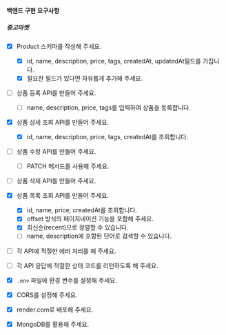 #### 백엔드 구현 요구사항

##### 중고마켓

- [x]  Product 스키마를 작성해 주세요.
	- [x] id, name, description, price, tags, createdAt, updatedAt필드를 가집니다.
	- [x] 필요한 필드가 있다면 자유롭게 추가해 주세요.

- [ ]  상품 등록 API를 만들어 주세요.
	- [ ] name, description, price, tags를 입력하여 상품을 등록합니다.

- [x]  상품 상세 조회 API를 만들어 주세요.
	- [x] id, name, description, price, tags, createdAt를 조회합니다.

- [ ]  상품 수정 API를 만들어 주세요.
	- [ ] PATCH 메서드를 사용해 주세요.

- [ ]  상품 삭제 API를 만들어 주세요.

- [x]  상품 목록 조회 API를 만들어 주세요.
	- [x] id, name, price, createdAt를 조회합니다.
	- [x] offset 방식의 페이지네이션 기능을 포함해 주세요.
	- [x] 최신순(recent)으로 정렬할 수 있습니다.
	- [ ] name, description에 포함된 단어로 검색할 수 있습니다.

- [ ]  각 API에 적절한 에러 처리를 해 주세요.

- [ ]  각 API 응답에 적절한 상태 코드를 리턴하도록 해 주세요.

- [x]  `.env` 파일에 환경 변수를 설정해 주세요.

- [x]  CORS를 설정해 주세요.

- [x]  render.com로 배포해 주세요.

- [x]  MongoDB를 활용해 주세요.
